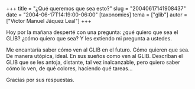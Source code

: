 +++
title = "¿Qué queremos que sea esto?"
slug = "20040617141908437"
date = "2004-06-17T14:19:00-06:00"
[taxonomies]
tema = ["glib"]
autor = ["Víctor Manuel Jáquez Leal"]
+++

Hoy por la mañana desperté con una pregunta: ¿qué quiero que sea el
GLIB? ¿cómo quiero que sea? Y les extiendo mi pregunta a ustedes.

Me encantaría saber cómo ven al GLIB en el futuro. Cómo quieren que sea.
De manera utópica, ideal. En sus sueños como ven al GLIB. Descríban el
GLIB que se les antoja, distante, tal vez inalcanzable, pero quiero
saber cómo lo ven, de qué colores, haciendo qué tareas…

Gracias por sus respuestas.
